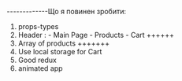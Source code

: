 -------------Що я повинен зробити:

1. props-types
2. Header : - Main Page - Products - Cart ++++++
3. Array of products +++++++
4. Use local storage for Cart
5. Good redux
5. animated app
